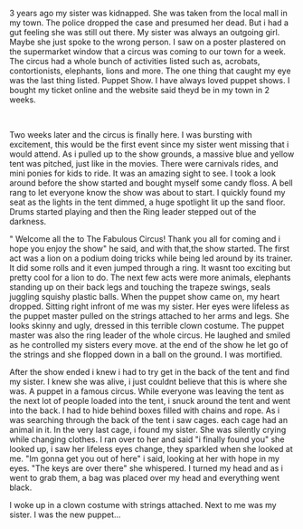 3 years ago my sister was kidnapped. She was taken from the local mall in my town. The police dropped the case and presumed her dead. But i had a gut feeling she was still out there. My sister was always an outgoing girl. Maybe she just spoke to the wrong person. I saw on a poster plastered on the supermarket window that a circus was coming to our town for a week. The circus had a whole bunch of activities listed such as, acrobats, contortionists, elephants, lions and more. The one thing that caught my eye was the last thing listed. Puppet Show. I have always loved puppet shows. I bought my ticket online and the website said theyd be in my town in 2 weeks. 

&#x200B;

Two weeks later and the circus is finally here. I was bursting with excitement, this would be the first event since my sister went missing that i would attend. As i pulled up to the show grounds, a massive blue and yellow tent was pitched, just like in the movies. There were carnivals rides, and mini ponies for kids to ride. It was an amazing sight to see. I took a look around before the show started and bought myself some candy floss. A bell rang to let everyone know the show was about to start. I quickly found my seat as the lights in the tent dimmed, a huge spotlight lit up the sand floor. Drums started playing and then the Ring leader stepped out of the darkness. 

" Welcome all the to The Fabulous Circus! Thank you all for coming and i hope you enjoy the show" he said, and with that,the show started. The first act was a lion on a podium doing tricks while being led around by its trainer. It did some rolls and it even jumped through a ring. It wasnt too exciting but pretty cool for a lion to do. The next few acts were more animals, elephants standing up on their back legs and touching the trapeze swings, seals juggling squishy plastic balls. When the puppet show came on, my heart dropped. Sitting right infront of me was my sister. Her eyes were lifeless as the puppet master pulled on the strings attached to her arms and legs. She looks skinny and ugly, dressed in this terrible clown costume. The puppet master was also the ring leader of the whole circus. He laughed and smiled as he controlled my sisters every move. at the end of the show he let go of the strings and she flopped down in a ball on the ground. I was mortified. 

After the show ended i knew i had to try get in the back of the tent and find my sister. I knew she was alive, i just couldnt believe that this is where she was. A puppet in a famous circus. While everyone was leaving the tent as the next lot of people loaded into the tent, i snuck around the tent and went into the back. I had to hide behind boxes filled with chains and rope. As i was searching through the back of the tent i saw cages. each cage had an animal in it. In the very last cage, i found my sister. She was silently crying while changing clothes. I ran over to her and said "i finally found you" she looked up, i saw her lifeless eyes change, they sparkled when she looked at me. "Im gonna get you out of here" i said, looking at her with hope in my eyes. "The keys are over there" she whispered. I turned my head and as i went to grab them, a bag was placed over my head and everything went black. 

I woke up in a clown costume with strings attached. Next to me was my sister. I was the new puppet...